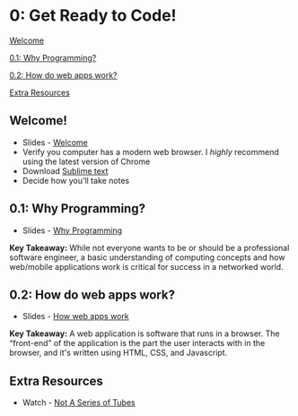 0: Get Ready to Code!
==========


[Welcome](#welcome)

[0.1: Why Programming?](#whyprogramming)

[0.2: How do web apps work?](#webapps)

[Extra Resources](#resources)


<a id="welcome">Welcome!</a>
-----------------------

+ Slides - [Welcome](https://docs.google.com/presentation/d/1qzr5j12y12tsnm3lORaasEXAD1feV1tAROeGqUhghDs/edit?usp=sharing) 
+ Verify you computer has a modern web browser. I *highly* recommend using the latest version of Chrome
+ Download [Sublime text](http://www.sublimetext.com/)
+ Decide how you'll take notes


<a id="whyprogramming">0.1: Why Programming?</a>
-----------------------

+ Slides - [Why Programming](https://docs.google.com/presentation/d/1Rot4TxRtLiOUe0K4m8pvF4U188UAjiy0HutrBQ8R42w/edit?usp=sharing) 

**Key Takeaway:** While not everyone wants to be or should be a professional software engineer, a basic understanding of computing concepts and how web/mobile applications work is critical for success in a networked world.

<a id="webapps">0.2: How do web apps work?</a>
-----------------------------

+ Slides - [How web apps work](https://docs.google.com/presentation/d/1Hq5kcp9czKbieHGmuJGwJHu8WybDD1k_JryT4x-jvkQ/edit?usp=sharing) 


**Key Takeaway:** A web application is software that runs in a browser. The “front-end” of the application is the part the user interacts with in the browser, and it's written using HTML, CSS, and Javascript. 

<a id="resources">Extra Resources</a>
-----------------------------

+ Watch - [Not A Series of Tubes](http://www.dontfeartheinternet.com/01-not-tubes/)


